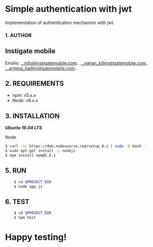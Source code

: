 # Simple authentication with jwt
Implementation of authentication mechanism with jwt.

### 1. AUTHOR

## Instigate mobile
Emails: ...info@instigatemobile.com..
        ...vahan_k@instigatemobile.com..
        ...armine_ha@instigatemobile.com..



## 2. REQUIREMENTS

- npm: v5.x.x
- Node: v6.x.x


## 3. INSTALLATION

***Ubuntu 16.04 LTS***

Node

```sh
$ curl -sL https://deb.nodesource.com/setup_8.x | sudo -E bash -
$ sudo apt-get install -y nodejs
$ npm install npm@5.5.1
```

## 5. RUN

```sh
    $ cd $PROJECT_DIR
    $ node app.js
```

## 6. TEST

```sh
    $ cd $PROJECT_DIR
    $ npm test
```

# Happy testing!
